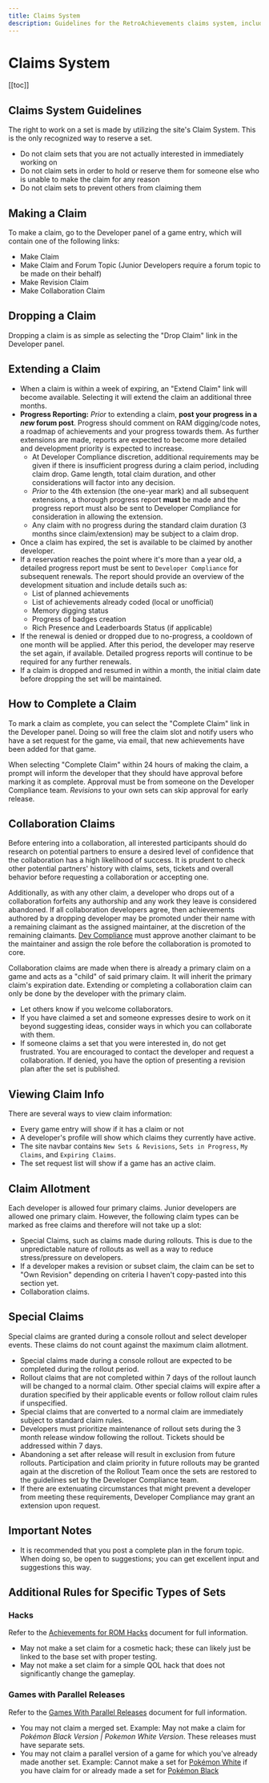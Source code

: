 ```yaml
---
title: Claims System
description: Guidelines for the RetroAchievements claims system, including how to make, extend, and complete claims for achievement sets, with specific rules for collaboration claims, claim allotment, and progress reporting.
---
```


# Claims System

[[toc]]

## Claims System Guidelines

The right to work on a set is made by utilizing the site's Claim System. This is the only recognized way to reserve a set.
- Do not claim sets that you are not actually interested in immediately working on
- Do not claim sets in order to hold or reserve them for someone else who is unable to make the claim for any reason
- Do not claim sets to prevent others from claiming them

## Making a Claim

To make a claim, go to the Developer panel of a game entry, which will contain one of the following links:

- Make Claim
- Make Claim and Forum Topic (Junior Developers require a forum topic to be made on their behalf)
- Make Revision Claim
- Make Collaboration Claim

## Dropping a Claim

Dropping a claim is as simple as selecting the "Drop Claim" link in the Developer panel.

## Extending a Claim

- When a claim is within a week of expiring, an "Extend Claim" link will become available. Selecting it will extend the claim an additional three months.
- **Progress Reporting:** _Prior_ to extending a claim, **post your progress in a _new_ forum post**. Progress should comment on RAM digging/code notes, a roadmap of achievements and your progress towards them. As further extensions are made, reports are expected to become more detailed and development priority is expected to increase.
  - At Developer Compliance discretion, additional requirements may be given if there is insufficient progress during a claim period, including claim drop. Game length, total claim duration, and other considerations will factor into any decision.
  - _Prior_ to the 4th extension (the one-year mark) and all subsequent extensions, a thorough progress report **must** be made and the progress report must also be sent to Developer Compliance for consideration in allowing the extension.
  - Any claim with no progress during the standard claim duration (3 months since claim/extension) may be subject to a claim drop.
- Once a claim has expired, the set is available to be claimed by another developer.
- If a reservation reaches the point where it's more than a year old, a detailed progress report must be sent to `Developer Compliance` for subsequent renewals. The report should provide an overview of the development situation and include details such as:
  - List of planned achievements
  - List of achievements already coded (local or unofficial)
  - Memory digging status
  - Progress of badges creation
  - Rich Presence and Leaderboards Status (if applicable)
- If the renewal is denied or dropped due to no-progress, a cooldown of one month will be applied. After this period, the developer may reserve the set again, if available. Detailed progress reports will continue to be required for any further renewals.
- If a claim is dropped and resumed in within a month, the initial claim date before dropping the set will be maintained.

## How to Complete a Claim

To mark a claim as complete, you can select the "Complete Claim" link in the Developer panel. Doing so will free the claim slot and notify users who have a set request for the game, via email, that new achievements have been added for that game.

When selecting "Complete Claim" within 24 hours of making the claim, a prompt will inform the developer that they should have approval before marking it as complete. Approval must be from someone on the Developer Compliance team. _Revisions_ to your own sets can skip approval for early release.

## Collaboration Claims

Before entering into a collaboration, all interested participants should do research on potential partners to ensure a desired level of confidence that the collaboration has a high likelihood of success. It is prudent to check other potential partners' history with claims, sets, tickets and overall behavior before requesting a collaboration or accepting one.

Additionally, as with any other claim, a developer who drops out of a collaboration forfeits any authorship and any work they leave is considered abandoned. If all collaboration developers agree, then achievements authored by a dropping developer may be promoted under their name with a remaining claimant as the assigned maintainer, at the discretion of the remaining claimants. [Dev Compliance](https://retroachievements.org/messages/create?to=DevCompliance) must approve another claimant to be the maintainer and assign the role before the collaboration is promoted to core.

Collaboration claims are made when there is already a primary claim on a game and acts as a "child" of said primary claim. It will inherit the primary claim's expiration date. Extending or completing a collaboration claim can only be done by the developer with the primary claim.

- Let others know if you welcome collaborators.
- If you have claimed a set and someone expresses desire to work on it beyond suggesting ideas, consider ways in which you can collaborate with them.
- If someone claims a set that you were interested in, do not get frustrated. You are encouraged to contact the developer and request a collaboration. If denied, you have the option of presenting a revision plan after the set is published.

## Viewing Claim Info

There are several ways to view claim information:

- Every game entry will show if it has a claim or not
- A developer's profile will show which claims they currently have active.
- The site navbar contains `New Sets & Revisions`, `Sets in Progress`, `My Claims`, and `Expiring Claims`.
- The set request list will show if a game has an active claim.

## Claim Allotment

Each developer is allowed four primary claims. Junior developers are allowed one primary claim. However, the following claim types can be marked as free claims and therefore will not take up a slot:

- Special Claims, such as claims made during rollouts. This is due to the unpredictable nature of rollouts as well as a way to reduce stress/pressure on developers.
- If a developer makes a revision or subset claim, the claim can be set to "Own Revision" depending on criteria I haven't copy-pasted into this section yet.
- Collaboration claims.

## Special Claims

Special claims are granted during a console rollout and select developer events.  These claims do not count against the maximum claim allotment.

- Special claims made during a console rollout are expected to be completed during the rollout period.
- Rollout claims that are not completed within 7 days of the rollout launch will be changed to a normal claim. Other special claims will expire after a duration specified by their applicable events or follow rollout claim rules if unspecified.
- Special claims that are converted to a normal claim are immediately subject to standard claim rules.
- Developers must prioritize maintenance of rollout sets during the 3 month release window following the rollout.  Tickets should be addressed within 7 days.
- Abandoning a set after release will result in exclusion from future rollouts.  Participation and claim priority in future rollouts may be granted again at the discretion of the Rollout Team once the sets are restored to the guidelines set by the Developer Compliance team.
- If there are extenuating circumstances that might prevent a developer from meeting these requirements, Developer Compliance may grant an extension upon request.

## Important Notes

- It is recommended that you post a complete plan in the forum topic. When doing so, be open to suggestions; you can get excellent input and suggestions this way.

## Additional Rules for Specific Types of Sets

### Hacks

Refer to the [Achievements for ROM Hacks](/guidelines/content/achievements-for-rom-hacks) document for full information.

- May not make a set claim for a cosmetic hack; these can likely just be linked to the base set with proper testing.
- May not make a set claim for a simple QOL hack that does not significantly change the gameplay.

### Games with Parallel Releases

Refer to the [Games With Parallel Releases](/guidelines/content/games-with-parallel-releases) document for full information.

- You may not claim a merged set. Example: May not make a claim for *Pokémon Black Version | Pokemon White Version*. These releases must have separate sets.
- You may not claim a parallel version of a game for which you've already made another set. Example: Cannot make a set for [Pokémon White](https://retroachievements.org/game/16211) if you have claim for or already made a set for [Pokémon Black](https://retroachievements.org/game/3887)
